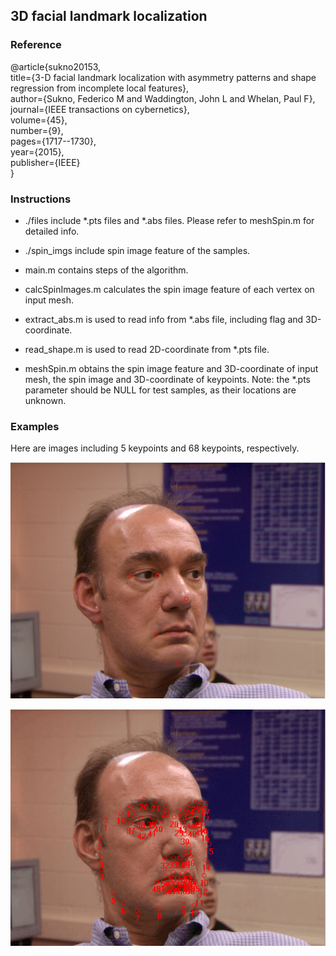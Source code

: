 ## 3D facial landmark localization

### Reference
@article{sukno20153,<br />
  title={3-D facial landmark localization with asymmetry patterns and shape regression from incomplete local features},<br />
  author={Sukno, Federico M and Waddington, John L and Whelan, Paul F},<br />
  journal={IEEE transactions on cybernetics},<br />
  volume={45},<br />
  number={9},<br />
  pages={1717--1730},<br />
  year={2015},<br />
  publisher={IEEE}<br />
}

### Instructions

* ./files include *.pts files and *.abs files. Please refer to meshSpin.m for detailed info.

* ./spin_imgs include spin image feature of the samples.

* main.m contains steps of the algorithm.

* calcSpinImages.m calculates the spin image feature of each vertex on input mesh.

* extract_abs.m is used to read info from *.abs file, including flag and 3D-coordinate.

* read_shape.m is used to read 2D-coordinate from *.pts file.

* meshSpin.m obtains the spin image feature and 3D-coordinate of input mesh, the spin image and 3D-coordinate of keypoints. Note: the *.pts parameter should be NULL for test samples, as their locations are unknown.

### Examples
Here are images including 5 keypoints and 68 keypoints, respectively.

![](5pt.png)

![](68pt.png)
